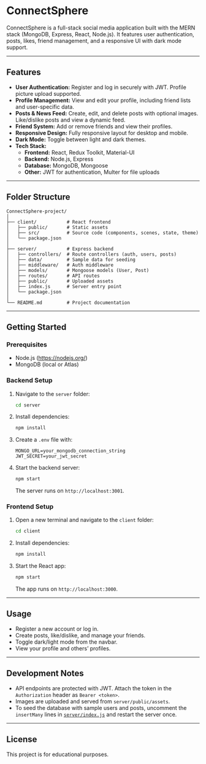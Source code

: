 # ConnectSphere

ConnectSphere is a full-stack social media application built with the MERN stack (MongoDB, Express, React, Node.js). It features user authentication, posts, likes, friend management, and a responsive UI with dark mode support.

---

## Features

- **User Authentication:** Register and log in securely with JWT. Profile picture upload supported.
- **Profile Management:** View and edit your profile, including friend lists and user-specific data.
- **Posts & News Feed:** Create, edit, and delete posts with optional images. Like/dislike posts and view a dynamic feed.
- **Friend System:** Add or remove friends and view their profiles.
- **Responsive Design:** Fully responsive layout for desktop and mobile.
- **Dark Mode:** Toggle between light and dark themes.
- **Tech Stack:**
  - **Frontend:** React, Redux Toolkit, Material-UI
  - **Backend:** Node.js, Express
  - **Database:** MongoDB, Mongoose
  - **Other:** JWT for authentication, Multer for file uploads
 
---

## Folder Structure

```
ConnectSphere-project/
│
├── client/           # React frontend
│   ├── public/       # Static assets
│   ├── src/          # Source code (components, scenes, state, theme)
│   └── package.json
│
├── server/           # Express backend
│   ├── controllers/  # Route controllers (auth, users, posts)
│   ├── data/         # Sample data for seeding
│   ├── middleware/   # Auth middleware
│   ├── models/       # Mongoose models (User, Post)
│   ├── routes/       # API routes
│   ├── public/       # Uploaded assets
│   ├── index.js      # Server entry point
│   └── package.json
│
└── README.md         # Project documentation
```
---

## Getting Started

### Prerequisites

- Node.js (https://nodejs.org/)
- MongoDB (local or Atlas)

### Backend Setup

1. Navigate to the `server` folder:
   ```sh
   cd server
   ```
2. Install dependencies:
   ```sh
   npm install
   ```
3. Create a `.env` file with:
   ```
   MONGO_URL=your_mongodb_connection_string
   JWT_SECRET=your_jwt_secret
   ```
4. Start the backend server:
   ```sh
   npm start
   ```
   The server runs on `http://localhost:3001`.

### Frontend Setup

1. Open a new terminal and navigate to the `client` folder:
   ```sh
   cd client
   ```
2. Install dependencies:
   ```sh
   npm install
   ```
3. Start the React app:
   ```sh
   npm start
   ```
   The app runs on `http://localhost:3000`.

---

## Usage

- Register a new account or log in.
- Create posts, like/dislike, and manage your friends.
- Toggle dark/light mode from the navbar.
- View your profile and others’ profiles.

---

## Development Notes

- API endpoints are protected with JWT. Attach the token in the `Authorization` header as `Bearer <token>`.
- Images are uploaded and served from `server/public/assets`.
- To seed the database with sample users and posts, uncomment the `insertMany` lines in [`server/index.js`](server/index.js) and restart the server once.
---

## License

This project is for educational purposes.
